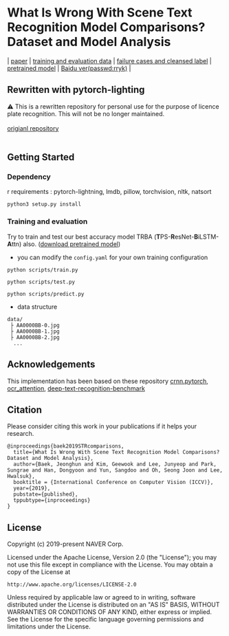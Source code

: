 # What Is Wrong With Scene Text Recognition Model Comparisons? Dataset and Model Analysis

| [paper](https://arxiv.org/abs/1904.01906) | [training and evaluation data](https://github.com/clovaai/deep-text-recognition-benchmark#download-lmdb-dataset-for-traininig-and-evaluation-from-here) | [failure cases and cleansed label](https://github.com/clovaai/deep-text-recognition-benchmark#download-failure-cases-and-cleansed-label-from-here) | [pretrained model](https://www.dropbox.com/sh/j3xmli4di1zuv3s/AAArdcPgz7UFxIHUuKNOeKv_a?dl=0) | [Baidu ver(passwd:rryk)](https://pan.baidu.com/s/1KSNLv4EY3zFWHpBYlpFCBQ) |

## Rewritten with pytorch-lighting

⚠️ This is a rewritten repository for personal use for the purpose of licence plate recognition. This will not be no longer maintained.<br><br>
[origianl repository](https://github.com/clovaai/deep-text-recognition-benchmark)<br><br>

## Getting Started

### Dependency

r requirements : pytorch-lightning, lmdb, pillow, torchvision, nltk, natsort

```shell
python3 setup.py install
```

### Training and evaluation

Try to train and test our best accuracy model TRBA (**T**PS-**R**esNet-**B**iLSTM-**A**ttn) also. ([download pretrained model](https://drive.google.com/file/d/1-oVujDx3bREgDx5lQ9C0VXXbI330YAth/view?usp=share_link))
   - you can modify the `config.yaml` for your own training configuration

```shell
python scripts/train.py
```

```shell
python scripts/test.py
```

```shell
python scripts/predict.py
```

- data structure
```
data/
 ├ AA0000BB-0.jpg
 ├ AA0000BB-1.jpg
 ├ AA0000BB-2.jpg
  ...
```

## Acknowledgements

This implementation has been based on these repository [crnn.pytorch](https://github.com/meijieru/crnn.pytorch), [ocr_attention](https://github.com/marvis/ocr_attention), [deep-text-recognition-benchmark](https://github.com/clovaai/deep-text-recognition-benchmark)

## Citation

Please consider citing this work in your publications if it helps your research.

```
@inproceedings{baek2019STRcomparisons,
  title={What Is Wrong With Scene Text Recognition Model Comparisons? Dataset and Model Analysis},
  author={Baek, Jeonghun and Kim, Geewook and Lee, Junyeop and Park, Sungrae and Han, Dongyoon and Yun, Sangdoo and Oh, Seong Joon and Lee, Hwalsuk},
  booktitle = {International Conference on Computer Vision (ICCV)},
  year={2019},
  pubstate={published},
  tppubtype={inproceedings}
}
```

## License

Copyright (c) 2019-present NAVER Corp.

Licensed under the Apache License, Version 2.0 (the "License");
you may not use this file except in compliance with the License.
You may obtain a copy of the License at

    http://www.apache.org/licenses/LICENSE-2.0

Unless required by applicable law or agreed to in writing, software
distributed under the License is distributed on an "AS IS" BASIS,
WITHOUT WARRANTIES OR CONDITIONS OF ANY KIND, either express or implied.
See the License for the specific language governing permissions and
limitations under the License.
